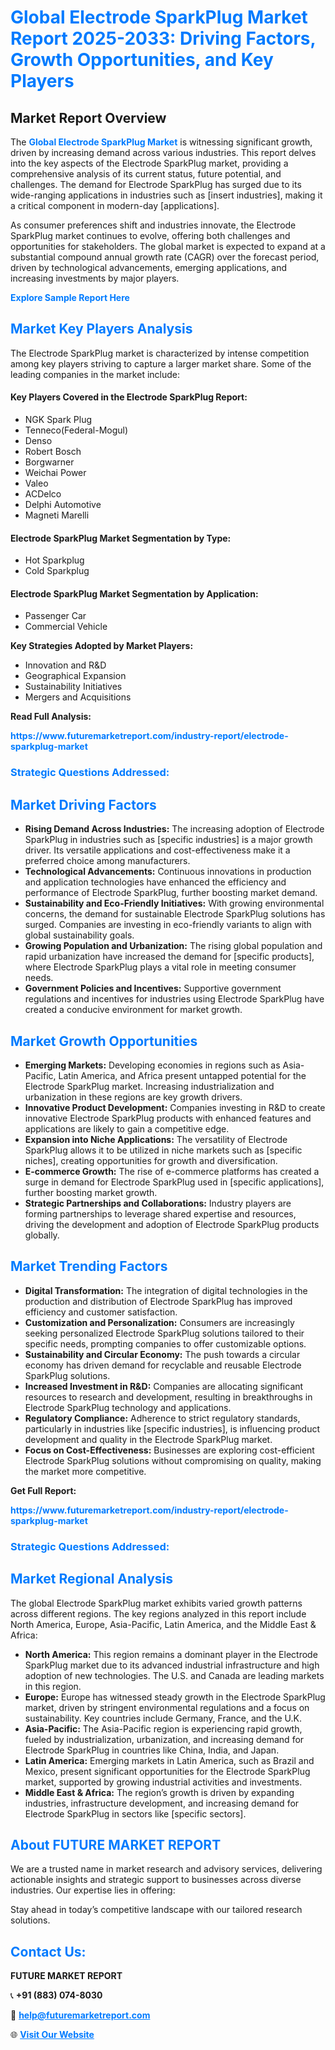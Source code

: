 <h1 style="color: #007BFF;">Global Electrode SparkPlug Market Report 2025-2033: Driving Factors, Growth Opportunities, and Key Players</h1>

<section id="overview">
<h2>Market Report Overview</h2>
<p>The <a href="https://www.futuremarketreport.com/industry-report/electrode-sparkplug-market" style="color: #007BFF; text-decoration: none;"><strong>Global Electrode SparkPlug Market</strong></a> is witnessing significant growth, driven by increasing demand across various industries. This report delves into the key aspects of the Electrode SparkPlug market, providing a comprehensive analysis of its current status, future potential, and challenges. The demand for Electrode SparkPlug has surged due to its wide-ranging applications in industries such as [insert industries], making it a critical component in modern-day [applications].</p>
<p>As consumer preferences shift and industries innovate, the Electrode SparkPlug market continues to evolve, offering both challenges and opportunities for stakeholders. The global market is expected to expand at a substantial compound annual growth rate (CAGR) over the forecast period, driven by technological advancements, emerging applications, and increasing investments by major players.</p>
</section>

<section id="overview">
<p><a href="https://www.futuremarketreport.com/request-sample/reportId=43130" style="color: #007BFF; text-decoration: none;"><strong>Explore Sample Report Here</strong></a></p>
</section>

<section id="key-players">
<h2 style="color: #007BFF;">Market Key Players Analysis</h2>
<p>The Electrode SparkPlug market is characterized by intense competition among key players striving to capture a larger market share. Some of the leading companies in the market include:</p>
<h4>Key Players Covered in the Electrode SparkPlug Report:</h4>
<ul><li>NGK Spark Plug</li><li>Tenneco(Federal-Mogul)</li><li>Denso</li><li>Robert Bosch</li><li>Borgwarner</li><li>Weichai Power</li><li>Valeo</li><li>ACDelco</li><li>Delphi Automotive</li><li>Magneti Marelli</li></ul>
<h4>Electrode SparkPlug Market Segmentation by Type:</h4>
<ul><li>Hot Sparkplug</li><li>Cold Sparkplug</li></ul>

<h4>Electrode SparkPlug Market Segmentation by Application:</h4>
<ul><li>Passenger Car</li><li>Commercial Vehicle</li></ul>
<p><strong>Key Strategies Adopted by Market Players:</strong></p>
<ul>
<li>Innovation and R&D</li>
<li>Geographical Expansion</li>
<li>Sustainability Initiatives</li>
<li>Mergers and Acquisitions</li>
</ul>
</section>

<section>
<p><strong>Read Full Analysis: </strong></p><a href="https://www.futuremarketreport.com/industry-report/electrode-sparkplug-market" style="color: #007BFF; text-decoration: none;"><strong>https://www.futuremarketreport.com/industry-report/electrode-sparkplug-market</strong></a>
<h3 style="color: #007BFF;">Strategic Questions Addressed:</h3>
</section>

<section id="driving-factors">
<h2 style="color: #007BFF;">Market Driving Factors</h2>
<ul>
<li><strong>Rising Demand Across Industries:</strong> The increasing adoption of Electrode SparkPlug in industries such as [specific industries] is a major growth driver. Its versatile applications and cost-effectiveness make it a preferred choice among manufacturers.</li>
<li><strong>Technological Advancements:</strong> Continuous innovations in production and application technologies have enhanced the efficiency and performance of Electrode SparkPlug, further boosting market demand.</li>
<li><strong>Sustainability and Eco-Friendly Initiatives:</strong> With growing environmental concerns, the demand for sustainable Electrode SparkPlug solutions has surged. Companies are investing in eco-friendly variants to align with global sustainability goals.</li>
<li><strong>Growing Population and Urbanization:</strong> The rising global population and rapid urbanization have increased the demand for [specific products], where Electrode SparkPlug plays a vital role in meeting consumer needs.</li>
<li><strong>Government Policies and Incentives:</strong> Supportive government regulations and incentives for industries using Electrode SparkPlug have created a conducive environment for market growth.</li>
</ul>
</section>

<section id="growth-opportunities">
<h2 style="color: #007BFF;">Market Growth Opportunities</h2>
<ul>
<li><strong>Emerging Markets:</strong> Developing economies in regions such as Asia-Pacific, Latin America, and Africa present untapped potential for the Electrode SparkPlug market. Increasing industrialization and urbanization in these regions are key growth drivers.</li>
<li><strong>Innovative Product Development:</strong> Companies investing in R&D to create innovative Electrode SparkPlug products with enhanced features and applications are likely to gain a competitive edge.</li>
<li><strong>Expansion into Niche Applications:</strong> The versatility of Electrode SparkPlug allows it to be utilized in niche markets such as [specific niches], creating opportunities for growth and diversification.</li>
<li><strong>E-commerce Growth:</strong> The rise of e-commerce platforms has created a surge in demand for Electrode SparkPlug used in [specific applications], further boosting market growth.</li>
<li><strong>Strategic Partnerships and Collaborations:</strong> Industry players are forming partnerships to leverage shared expertise and resources, driving the development and adoption of Electrode SparkPlug products globally.</li>
</ul>
</section>

<section id="trending-factors">
<h2 style="color: #007BFF;">Market Trending Factors</h2>
<ul>
<li><strong>Digital Transformation:</strong> The integration of digital technologies in the production and distribution of Electrode SparkPlug has improved efficiency and customer satisfaction.</li>
<li><strong>Customization and Personalization:</strong> Consumers are increasingly seeking personalized Electrode SparkPlug solutions tailored to their specific needs, prompting companies to offer customizable options.</li>
<li><strong>Sustainability and Circular Economy:</strong> The push towards a circular economy has driven demand for recyclable and reusable Electrode SparkPlug solutions.</li>
<li><strong>Increased Investment in R&D:</strong> Companies are allocating significant resources to research and development, resulting in breakthroughs in Electrode SparkPlug technology and applications.</li>
<li><strong>Regulatory Compliance:</strong> Adherence to strict regulatory standards, particularly in industries like [specific industries], is influencing product development and quality in the Electrode SparkPlug market.</li>
<li><strong>Focus on Cost-Effectiveness:</strong> Businesses are exploring cost-efficient Electrode SparkPlug solutions without compromising on quality, making the market more competitive.</li>
</ul>
</section>

<section>
<p><strong>Get Full Report: </strong></p><a href="https://www.futuremarketreport.com/industry-report/electrode-sparkplug-market" style="color: #007BFF; text-decoration: none;"><strong>https://www.futuremarketreport.com/industry-report/electrode-sparkplug-market</strong></a>
<h3 style="color: #007BFF;">Strategic Questions Addressed:</h3>
</section>


<section id="regional-analysis">
<h2 style="color: #007BFF;">Market Regional Analysis</h2>
<p>The global Electrode SparkPlug market exhibits varied growth patterns across different regions. The key regions analyzed in this report include North America, Europe, Asia-Pacific, Latin America, and the Middle East & Africa:</p>
<ul>
<li><strong>North America:</strong> This region remains a dominant player in the Electrode SparkPlug market due to its advanced industrial infrastructure and high adoption of new technologies. The U.S. and Canada are leading markets in this region.</li>
<li><strong>Europe:</strong> Europe has witnessed steady growth in the Electrode SparkPlug market, driven by stringent environmental regulations and a focus on sustainability. Key countries include Germany, France, and the U.K.</li>
<li><strong>Asia-Pacific:</strong> The Asia-Pacific region is experiencing rapid growth, fueled by industrialization, urbanization, and increasing demand for Electrode SparkPlug in countries like China, India, and Japan.</li>
<li><strong>Latin America:</strong> Emerging markets in Latin America, such as Brazil and Mexico, present significant opportunities for the Electrode SparkPlug market, supported by growing industrial activities and investments.</li>
<li><strong>Middle East & Africa:</strong> The region’s growth is driven by expanding industries, infrastructure development, and increasing demand for Electrode SparkPlug in sectors like [specific sectors].</li>
</ul>
</section>

<footer>
<h2 style="color: #007BFF;">About FUTURE MARKET REPORT</h2>
<p>We are a trusted name in market research and advisory services, delivering actionable insights and strategic support to businesses across diverse industries. Our expertise lies in offering:</p>

<p>Stay ahead in today’s competitive landscape with our tailored research solutions.</p>

<h2 style="color: #007BFF;">Contact Us:</h2>
<p><strong>FUTURE MARKET REPORT</strong></p>
<p>📞 <strong>+91 (883) 074-8030</strong></p>
<p>📧 <strong><a href="mailto:help@futuremarketreport.com" style="color: #007BFF;">help@futuremarketreport.com</a></strong></p>
<p>🌐 <strong><a href="https://www.futuremarketreport.com/" style="color: #007BFF;">Visit Our Website</a></strong></p>
</footer>